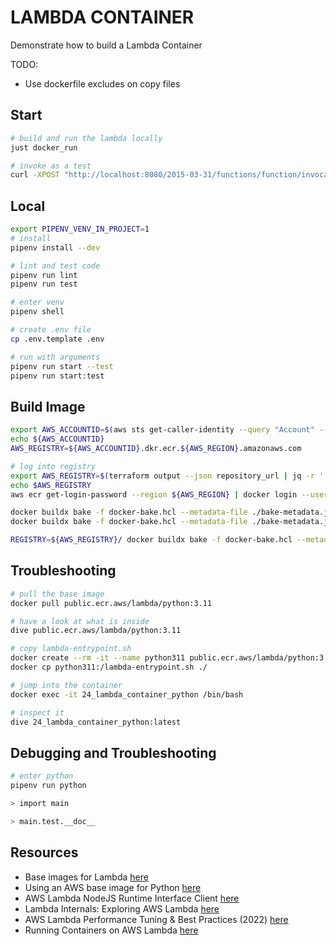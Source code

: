 # LAMBDA CONTAINER

Demonstrate how to build a Lambda Container

TODO:

* Use dockerfile excludes on copy files

## Start

```sh
# build and run the lambda locally
just docker_run

# invoke as a test
curl -XPOST "http://localhost:8080/2015-03-31/functions/function/invocations" -d '{ "queryStringParameters": { "url": "https://www.google.com/" } }'
```

## Local

```sh
export PIPENV_VENV_IN_PROJECT=1
# install
pipenv install --dev

# lint and test code
pipenv run lint
pipenv run test

# enter venv
pipenv shell

# create .env file
cp .env.template .env

# run with arguments
pipenv run start --test
pipenv run start:test
```

## Build Image

```sh
export AWS_ACCOUNTID=$(aws sts get-caller-identity --query "Account" --output text)
echo ${AWS_ACCOUNTID}
AWS_REGISTRY=${AWS_ACCOUNTID}.dkr.ecr.${AWS_REGION}.amazonaws.com

# log into registry
export AWS_REGISTRY=$(terraform output --json repository_url | jq -r '. | split("/") | .[0]')
echo $AWS_REGISTRY
aws ecr get-login-password --region ${AWS_REGION} | docker login --username AWS --password-stdin ${AWS_REGISTRY}

docker buildx bake -f docker-bake.hcl --metadata-file ./bake-metadata.json  
docker buildx bake -f docker-bake.hcl --metadata-file ./bake-metadata.json --no-cache 

REGISTRY=${AWS_REGISTRY}/ docker buildx bake -f docker-bake.hcl --metadata-file ./bake-metadata.json --push
```

## Troubleshooting

```sh
# pull the base image
docker pull public.ecr.aws/lambda/python:3.11

# have a look at what is inside
dive public.ecr.aws/lambda/python:3.11

# copy lambda-entrypoint.sh
docker create --rm -it --name python311 public.ecr.aws/lambda/python:3.11
docker cp python311:/lambda-entrypoint.sh ./

# jump into the container 
docker exec -it 24_lambda_container_python /bin/bash

# inspect it
dive 24_lambda_container_python:latest
```

## Debugging and Troubleshooting

```sh
# enter python
pipenv run python

> import main

> main.test.__doc__
```

## Resources

- Base images for Lambda [here](https://docs.aws.amazon.com/lambda/latest/dg/runtimes-images.html)  
- Using an AWS base image for Python [here](https://docs.aws.amazon.com/lambda/latest/dg/python-image.html#python-image-instructions)  
- AWS Lambda NodeJS Runtime Interface Client [here](https://www.npmjs.com/package/aws-lambda-ric)  
- Lambda Internals: Exploring AWS Lambda [here](https://hackernoon.com/lambda-internals-exploring-aws-lambda-462f05f74076)  
- AWS Lambda Performance Tuning & Best Practices (2022) [here](https://www.simform.com/blog/aws-lambda-performance/)  
- Running Containers on AWS Lambda [here](https://earthly.dev/blog/aws-lambda-docker/)  

